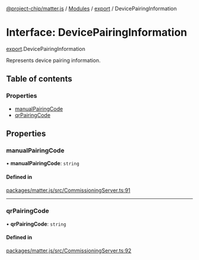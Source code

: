 [@project-chip/matter.js](../README.md) / [Modules](../modules.md) / [export](../modules/export.md) / DevicePairingInformation

# Interface: DevicePairingInformation

[export](../modules/export.md).DevicePairingInformation

Represents device pairing information.

## Table of contents

### Properties

- [manualPairingCode](export.DevicePairingInformation.md#manualpairingcode)
- [qrPairingCode](export.DevicePairingInformation.md#qrpairingcode)

## Properties

### manualPairingCode

• **manualPairingCode**: `string`

#### Defined in

[packages/matter.js/src/CommissioningServer.ts:91](https://github.com/project-chip/matter.js/blob/ac2c2688/packages/matter.js/src/CommissioningServer.ts#L91)

___

### qrPairingCode

• **qrPairingCode**: `string`

#### Defined in

[packages/matter.js/src/CommissioningServer.ts:92](https://github.com/project-chip/matter.js/blob/ac2c2688/packages/matter.js/src/CommissioningServer.ts#L92)
